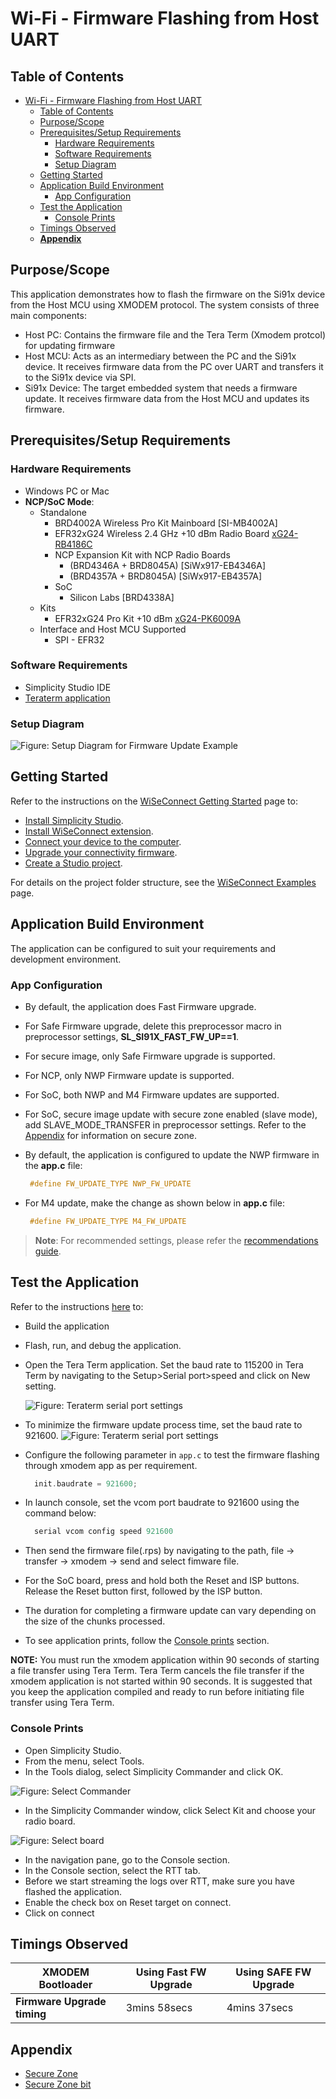 # Wi-Fi - Firmware Flashing from Host UART

## Table of Contents

- [Wi-Fi - Firmware Flashing from Host UART](#wi-fi---firmware-flashing-from-host-uart)
  - [Table of Contents](#table-of-contents)
  - [Purpose/Scope](#purposescope)
  - [Prerequisites/Setup Requirements](#prerequisitessetup-requirements)
    - [Hardware Requirements](#hardware-requirements)
    - [Software Requirements](#software-requirements)
    - [Setup Diagram](#setup-diagram)
  - [Getting Started](#getting-started)
  - [Application Build Environment](#application-build-environment)
    - [App Configuration](#app-configuration)
  - [Test the Application](#test-the-application)
    - [Console Prints](#console-prints)
  - [Timings Observed](#timings-observed)
  - [**Appendix**](#appendix)

## Purpose/Scope

This application demonstrates how to flash the firmware on the Si91x device from the Host MCU using XMODEM protocol. The system consists of three main components:

  - Host PC: Contains the firmware file and the Tera Term (Xmodem protcol) for updating firmware
  - Host MCU: Acts as an intermediary between the PC and the Si91x device. It receives firmware data from the PC over UART and transfers it to the Si91x device via SPI.
  - Si91x Device: The target embedded system that needs a firmware update. It receives firmware data from the Host MCU and updates its firmware.
  
## Prerequisites/Setup Requirements

### Hardware Requirements  

- Windows PC or Mac
- **NCP/SoC Mode**:
  - Standalone
    - BRD4002A Wireless Pro Kit Mainboard [SI-MB4002A]
    - EFR32xG24 Wireless 2.4 GHz +10 dBm Radio Board [xG24-RB4186C](https://www.silabs.com/development-tools/wireless/xg24-rb4186c-efr32xg24-wireless-gecko-radio-board?tab=overview)
    - NCP Expansion Kit with NCP Radio Boards
      - (BRD4346A + BRD8045A) [SiWx917-EB4346A]
      - (BRD4357A + BRD8045A) [SiWx917-EB4357A]
    - SoC
      - Silicon Labs [BRD4338A]
  - Kits
  	- EFR32xG24 Pro Kit +10 dBm [xG24-PK6009A](https://www.silabs.com/development-tools/wireless/efr32xg24-pro-kit-10-dbm?tab=overview)
  - Interface and Host MCU Supported
    - SPI - EFR32 

### Software Requirements

- Simplicity Studio IDE
- [Teraterm application](https://ttssh2.osdn.jp/index.html.en)

### Setup Diagram

![Figure: Setup Diagram for Firmware Update Example](resources/readme/setup_ncp_soc.png)

## Getting Started

Refer to the instructions on the [WiSeConnect Getting Started](https://docs.silabs.com/wiseconnect/latest/wiseconnect-getting-started/) page to:

- [Install Simplicity Studio](https://docs.silabs.com/wiseconnect/latest/wiseconnect-developers-guide-developing-for-silabs-hosts/#install-simplicity-studio).
- [Install WiSeConnect extension](https://docs.silabs.com/wiseconnect/latest/wiseconnect-developers-guide-developing-for-silabs-hosts/#install-the-wi-se-connect-extension).
- [Connect your device to the computer](https://docs.silabs.com/wiseconnect/latest/wiseconnect-developers-guide-developing-for-silabs-hosts/#connect-si-wx91x-to-computer).
- [Upgrade your connectivity firmware](https://docs.silabs.com/wiseconnect/latest/wiseconnect-developers-guide-developing-for-silabs-hosts/#update-si-wx91x-connectivity-firmware).
- [Create a Studio project](https://docs.silabs.com/wiseconnect/latest/wiseconnect-developers-guide-developing-for-silabs-hosts/#create-a-project).

For details on the project folder structure, see the [WiSeConnect Examples](https://docs.silabs.com/wiseconnect/latest/wiseconnect-examples/#example-folder-structure) page.

## Application Build Environment

The application can be configured to suit your requirements and development environment.

### App Configuration

- By default, the application does Fast Firmware upgrade.
- For Safe Firmware upgrade, delete this preprocessor macro in preprocessor settings, **SL_SI91X_FAST_FW_UP==1**.
- For secure image, only Safe Firmware upgrade is supported.
- For NCP, only NWP Firmware update is supported.
- For SoC, both NWP and M4 Firmware updates are supported. 
- For SoC, secure image update with secure zone enabled (slave mode), add SLAVE_MODE_TRANSFER in preprocessor settings. Refer to the [Appendix](#appendix) for information on secure zone.
- By default, the application is configured to update the NWP firmware in the **app.c** file: 
    ```c
     #define FW_UPDATE_TYPE NWP_FW_UPDATE
    ```

- For M4 update, make the change as shown below in **app.c** file:
    ```c
     #define FW_UPDATE_TYPE M4_FW_UPDATE
    ```

> **Note**: For recommended settings, please refer the [recommendations guide](https://docs.silabs.com/wiseconnect/latest/wiseconnect-developers-guide-prog-recommended-settings/).

## Test the Application

Refer to the instructions [here](https://docs.silabs.com/wiseconnect/latest/wiseconnect-getting-started/) to:

- Build the application
- Flash, run, and debug the application.
- Open the Tera Term application. Set the baud rate to 115200 in Tera Term by navigating to the Setup>Serial port>speed and click on New setting.
  
  
  ![Figure: Teraterm serial port settings](resources/readme/serial_port_settings.png)
 
 
 - To minimize the firmware update process time, set the baud rate to 921600. 
![Figure: Teraterm serial port settings](resources/readme/serial_port_settings_921600.png)
- Configure the following parameter in `app.c` to test the firmware flashing through xmodem app as per requirement.
  ```c
    init.baudrate = 921600;
  ```
- In launch console, set the vcom port baudrate to 921600 using the command below:
  ```c
    serial vcom config speed 921600
  ```
- Then send the firmware file(.rps) by navigating to the path, file -> transfer -> xmodem -> send and select fimware file.
- For the SoC board, press and hold both the Reset and ISP buttons. Release the Reset button first, followed by the ISP button.
- The duration for completing a firmware update can vary depending on the size of the chunks processed.
- To see application prints, follow the [Console prints](console_prints) section.

**NOTE:** You must run the xmodem application within 90 seconds of starting a file transfer using Tera Term. Tera Term cancels the file transfer if the xmodem application is not started within 90 seconds. It is suggested that you keep the application compiled and ready to run before initiating file transfer using Tera Term.

### Console Prints

- Open Simplicity Studio.
- From the menu, select Tools.
- In the Tools dialog, select Simplicity Commander and click OK.
  
![Figure: Select Commander](resources/readme/select-commander.png)

- In the Simplicity Commander window, click Select Kit and choose your radio board.
  
![Figure: Select board](resources/readme/commander-select-board.png)

- In the navigation pane, go to the Console section.
- In the Console section, select the RTT tab.
- Before we start streaming the logs over RTT, make sure you have flashed the application.
- Enable the check box on Reset target on connect.
- Click on connect

## Timings Observed

| **XMODEM Bootloader**     | **Using Fast FW Upgrade**| **Using SAFE FW Upgrade** |
|---------------------------|--------------------------|--------------------------|
|**Firmware Upgrade timing**|    3mins 58secs          |     4mins 37secs         |

## **Appendix**
- [Secure Zone](https://www.silabs.com/documents/public/data-sheets/siwg917-datasheet.pdf)
- [Secure Zone bit](https://www.silabs.com/documents/public/user-guides/ug574-siwx917-soc-manufacturing-utility-user-guide.pdf)
